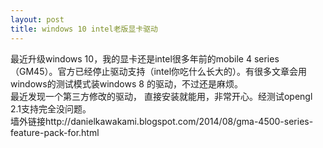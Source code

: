 ```yaml
---
layout: post
title: windows 10 intel老版显卡驱动
---
```

<p>最近升级windows 10，我的显卡还是intel很多年前的mobile 4 series （GM45）。官方已经停止驱动支持（intel你吃什么长大的）。有很多文章会用windows的测试模式装windows 8 的驱动，不过还是麻烦。<br>最近发现一个第三方修改的驱动， 直接安装就能用，非常开心。经测试opengl 2.1支持完全没问题。<br>墙外链接http://danielkawakami.blogspot.com/2014/08/gma-4500-series-feature-pack-for.html</p>